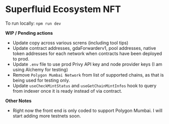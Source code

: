 # **Superfluid Ecosystem NFT**

To run locally:
`npm run dev`

**WIP / Pending actions**

- Update copy across various screns (including tool tips)
- Update contract addresses, gdaForwarderv1, pool addresses, native token addresses for each network when contracts have been deployed to prod.
- Update `.env` file to use prod Privy API key and node provider keys (I am using Alchemy for testing)
- Remove `Polygon Mumbai Network` from list of supported chains, as that is being used for testing only.
- Update `useCheckMintStatus` and `useGetChainMintInfos` hook to query from indexer once it is ready instead of via contract.

**Other Notes**

- Right now the front end is only coded to support Polygon Mumbai. I will start adding more testnets soon.
